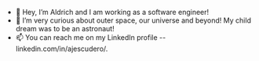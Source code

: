 - 👋 Hey, I’m Aldrich and I am working as a software engineer!
- 👀 I’m very curious about outer space, our universe and beyond! My child dream was to be an astronaut!
- 📫 You can reach me on my LinkedIn profile -- linkedin.com/in/ajescudero/.
<!---
drichorino/drichorino is a ✨ special ✨ repository because its `README.md` (this file) appears on your GitHub profile.
You can click the Preview link to take a look at your changes.
--->
